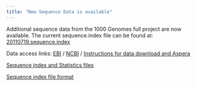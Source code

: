 ```yaml
---
title: "New Sequence Data is available"
---
```


Additional sequence data from the 1000 Genomes full project are now available. The current sequence.index file can be found at: [20110719.sequence.index](ftp://ftp.1000genomes.ebi.ac.uk/vol1/ftp/sequence_indices/20110719.sequence.index)

Data access links: [EBI](ftp://ftp.1000genomes.ebi.ac.uk/vol1/ftp/data) / [NCBI](ftp://ftp-trace.ncbi.nih.gov/1000genomes/ftp/data) / [Instructions for data download and Aspera](/faq/how-download-files-using-aspera)

[Sequence index and Statistics files](ftp://ftp.1000genomes.ebi.ac.uk/vol1/ftp/sequence_indices/)

[Sequence index file format](ftp://ftp.1000genomes.ebi.ac.uk/vol1/ftp/README.sequence_data)
